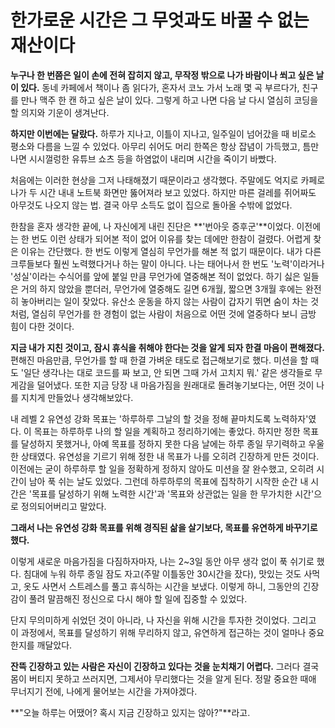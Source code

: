 # 한가로운 시간은 그 무엇과도 바꿀 수 없는 재산이다

**누구나 한 번쯤은 일이 손에 전혀 잡히지 않고, 무작정 밖으로 나가 바람이나 쐬고 싶은 날이 있다.**
동네 카페에서 책이나 좀 읽다가, 혼자서 코노 가서 노래 몇 곡 부르다가, 친구를 만나 맥주 한 캔 하고 싶은 날이 있다.
그렇게 하고 나면 다음 날 다시 열심히 코딩을 할 의지와 기운이 생겨난다.

**하지만 이번에는 달랐다.**
하루가 지나고, 이틀이 지나고, 일주일이 넘어갔을 때 비로소 평소와 다름을 느낄 수 있었다.
아무리 쉬어도 머리 한쪽은 항상 잡념이 가득했고, 틈만 나면 시시껄렁한 유튜브 쇼츠 등을 하염없이 내리며 시간을 죽이기 바빴다.

처음에는 이러한 현상을 그저 나태해졌기 때문이라고 생각했다.
주말에도 억지로 카페로 나가 두 시간 내내 노트북 화면만 뚫어져라 보고 있었다.
하지만 마른 걸레를 쥐어짜도 아무것도 나오지 않는 법.
결국 아무 소득도 없이 집으로 돌아올 수밖에 없었다.

한참을 혼자 생각한 끝에, 나 자신에게 내린 진단은 **'번아웃 증후군'**이었다.
이전에는 한 번도 이런 상태가 되어본 적이 없어 이유를 찾는 데에만 한참이 걸렸다.
어렵게 찾은 이유는 간단했다.
한 번도 이렇게 열심히 무언가를 해본 적 없기 때문이다.
내가 다른 크루들보다 훨씬 노력했다거나 하는 말이 아니다.
나는 태어나서 한 번도 '노력'이라거나 '성실'이라는 수식어를 앞에 붙일 만큼 무언가에 열중해본 적이 없었다.
하기 싫은 일들은 거의 하지 않았을 뿐더러, 무언가에 열중해도 길면 6개월, 짧으면 3개월 후에는 완전히 놓아버리는 일이 잦았다.
유산소 운동을 하지 않는 사람이 갑자기 뛰면 숨이 차는 것처럼, 열심히 무언가를 한 경험이 없는 사람이 처음으로 어떤 것에 열중하다 보니 금방 힘이 다한 것이다.

**지금 내가 지친 것이고, 잠시 휴식을 취해야 한다는 것을 알게 되자 한결 마음이 편해졌다.**
편해진 마음만큼, 무언가를 할 때 한결 가벼운 태도로 접근해보기로 했다.
미션을 할 때도 '일단 생각나는 대로 코드를 짜 보고, 안 되면 그때 가서 고치지 뭐.' 같은 생각들로 무게감을 덜어냈다.
또한 지금 당장 내 마음가짐을 원래대로 돌려놓기보다는, 어떤 것이 나를 지치게 만들었나 생각해보았다.

내 레벨 2 유연성 강화 목표는 '하루하루 그날의 할 것을 정해 끝마치도록 노력하자'였다.
이 목표는 하루하루 나의 할 일을 계획하고 정리하기에는 좋았다.
하지만 정한 목표를 달성하지 못했거나, 아예 목표를 정하지 못한 다음 날에는 하루 종일 무기력하고 우울한 상태였다.
유연성을 기르기 위해 정한 내 목표가 나를 오히려 긴장하게 만든 것이다.
이전에는 굳이 하루하루 할 일을 정확하게 정하지 않아도 미션을 잘 완수했고, 오히려 시간이 남아 푹 쉬는 날도 있었다.
그런데 하루하루의 목표에 집착하기 시작한 순간 내 시간은 '목표를 달성하기 위해 노력한 시간'과 '목표와 상관없는 일을 한 무가치한 시간'으로 정의되어버리고 말았다.

**그래서 나는 유연성 강화 목표를 위해 경직된 삶을 살기보다, 목표를 유연하게 바꾸기로 했다.**

이렇게 새로운 마음가짐을 다짐하자마자, 나는 2~3일 동안 아무 생각 없이 푹 쉬기로 했다.
침대에 누워 하루 종일 잠도 자고(주말 이틀동안 30시간을 잤다), 맛있는 것도 사먹고, 옷도 사면서 스트레스를 풀고 휴식하는 시간을 보냈다.
이렇게 하니, 그동안의 긴장감이 풀려 말끔해진 정신으로 다시 해야 할 일에 집중할 수 있었다.

단지 무의미하게 쉬었던 것이 아니라, 나 자신을 위해 시간을 투자한 것이었다. 그리고 이 과정에서, 목표를 달성하기 위해 무리하지 않고, 유연하게 접근하는 것이 얼마나 중요한지를 깨달았다.

**잔뜩 긴장하고 있는 사람은 자신이 긴장하고 있다는 것을 눈치채기 어렵다.**
그러다 결국 몸이 버티지 못하고 쓰러지면, 그제서야 무리했다는 것을 알게 된다.
정말 중요한 때애 무너지기 전에, 나에게 물어보는 시간을 가져야겠다.

**"오늘 하루는 어땠어? 혹시 지금 긴장하고 있지는 않아?"**라고.
